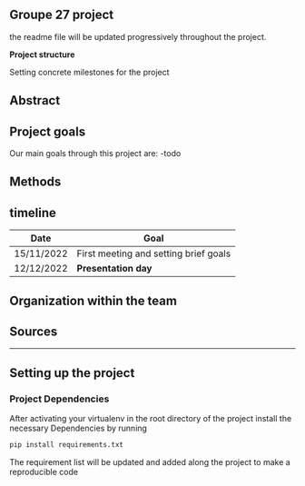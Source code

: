 ## Groupe 27 project
the readme file will be updated progressively throughout the project. 

**Project structure**

Setting concrete milestones for the project

## Abstract


## Project goals

Our main goals through this project are:
    -todo

## Methods

## timeline

| Date | Goal |
|-|-|
| 15/11/2022 | First meeting and setting brief goals |
| 12/12/2022 | **Presentation day** |


## Organization within the team



## Sources


---

## Setting up the project 

### Project Dependencies 
After activating your virtualenv in the root directory of the project install the necessary Dependencies by running
```bat
pip install requirements.txt
```
The requirement list will be updated and added along the project to make a reproducible code 
